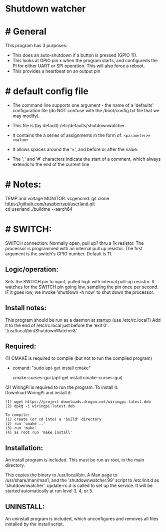 # Shutdown watcher
# # General
This program has 3 purposes:
* This does an auto-shutdown if a button is pressed (GPIO 11).
* This looks at GPIO pin x when the program starts, and configureds the PI
for either UART or SPI operation. This will also force a reboot.
* This provides a heartbeat on an output pin

# # default config file
* The command line supports one argument - the name of a 'defaults' configuration
file (do NOT confuse with the /boot/config.txt file that we may modify).
* This file is (by default) /etc/defaults/shutdownwatcher.
* It contains the a series of assignments in the form of:
  `<parameter>=<value>`

* It allows spaces around the '=', and before or after the value.
* The ';' and '#' characters indicate the start of a comment,
which always extends to the end of the current line



# # Notes:
TEMP and voltage MONITOR: vcgencmd.
git clone https://github.com/raspberrypi/userland.git	
cd userland
./buildme --aarch64

# # SWITCH:
SWITCH connection:  Normally open, pull up? thru a 1k resistor. The processor
is programmed with an internal pull up resistor.
The first argument is the switch's GPIO number. Default is 11.

## Logic/operation:
  Sets the SWITCH pin to input, pulled high with internal pull-up resistor.
  It watches for the SWITCH pin going low, sampling the pin once per second.
  IF it goes low, we invoke 'shutdown -h now' to shut down the processor.
  
## Install notes:
  This program should be run as a daemon at startup (use  /etc/rc.local?)
  Add it to the end of /etc/rc.local just before the 'exit 0':
  '/usr/local/bin/ShutdownWatcher&'
  
## Required:

(1) CMAKE is required to compile (but not to run the compiled program)
* comand:  "sudo apt-get install cmake"

   cmake-curses-gui (apt-get install cmake-curses-gui)

(2) WiringPi is required to run the program. To install it:   
   Download WiringPi and install it:

    (1) wget https://project-downloads.drogon.net/wiringpi-latest.deb
    (2) dpkg -i wiringpi-latest.deb

    To compile:
    (1) create (or cd into) a 'build' directory
    (2) run 'cmake ..'
    (3) run 'make'
    (4) as root run 'make install'

## Installation:
 An install program is included. This must be run as root, in the main directory.
 
 This copies the binary to /usr/local/bin, A Man page to /usr/share/man/man1, and the
 'shutdownwatcher.99' script to /etc/init.d as 'shutdownwatcher'.  update-rc.d is called to set up the service.
 It will be started automatically at run level 3, 4, or 5.
 
## UNINSTALL:
An uninstall program is included, which unconfigures and removes all files installed by the install script.
